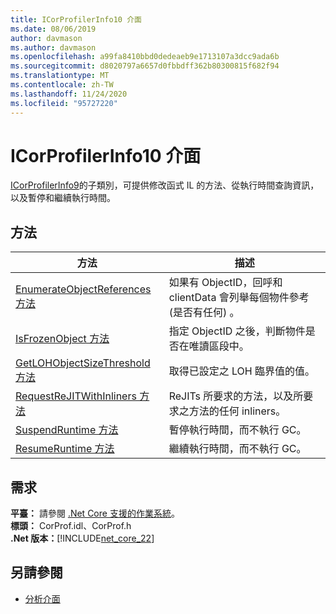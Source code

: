 ```yaml
---
title: ICorProfilerInfo10 介面
ms.date: 08/06/2019
author: davmason
ms.author: davmason
ms.openlocfilehash: a99fa8410bbd0dedeaeb9e1713107a3dcc9ada6b
ms.sourcegitcommit: d8020797a6657d0fbbdff362b80300815f682f94
ms.translationtype: MT
ms.contentlocale: zh-TW
ms.lasthandoff: 11/24/2020
ms.locfileid: "95727220"
---
```

# <a name="icorprofilerinfo10-interface"></a>ICorProfilerInfo10 介面

[ICorProfilerInfo9](icorprofilerinfo9-interface.md)的子類別，可提供修改函式 IL 的方法、從執行時間查詢資訊，以及暫停和繼續執行時間。

## <a name="methods"></a>方法  

| 方法|描述|  
| ------------|-----------------|  
|[EnumerateObjectReferences 方法](icorprofilerinfo10-enumerateobjectreferences-method.md)|如果有 ObjectID，回呼和 clientData 會列舉每個物件參考 (是否有任何) 。 |
|[IsFrozenObject 方法](icorprofilerinfo10-isfrozenobject-method.md)|指定 ObjectID 之後，判斷物件是否在唯讀區段中。 |
|[GetLOHObjectSizeThreshold 方法](icorprofilerinfo10-getlohobjectsizethreshold-method.md)|取得已設定之 LOH 臨界值的值。 |
|[RequestReJITWithInliners 方法](icorprofilerinfo10-requestrejitwithinliners-method.md)| ReJITs 所要求的方法，以及所要求之方法的任何 inliners。  |
|[SuspendRuntime 方法](icorprofilerinfo10-suspendruntime-method.md)| 暫停執行時間，而不執行 GC。 |
|[ResumeRuntime 方法](icorprofilerinfo10-resumeruntime-method.md)| 繼續執行時間，而不執行 GC。 |

## <a name="requirements"></a>需求  

**平臺：** 請參閱 [.Net Core 支援的作業系統](../../../core/install/windows.md?pivots=os-windows)。  
**標頭：** CorProf.idl、CorProf.h  
**.Net 版本：**[!INCLUDE[net_core_22](../../../../includes/net-core-30-md.md)]

## <a name="see-also"></a>另請參閱

- [分析介面](profiling-interfaces.md)
